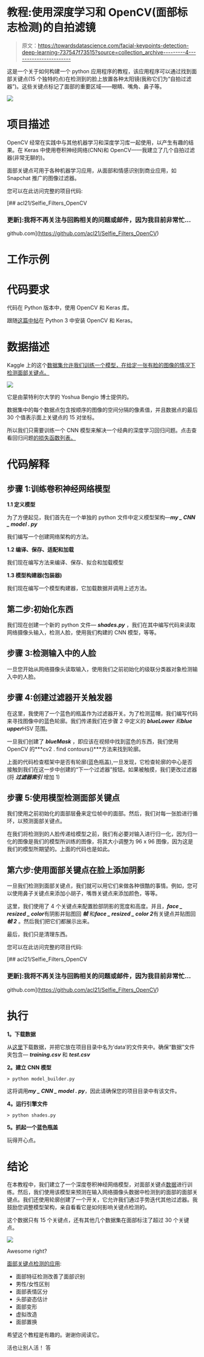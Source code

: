 # 教程:使用深度学习和 OpenCV(面部标志检测)的自拍滤镜

> 原文：<https://towardsdatascience.com/facial-keypoints-detection-deep-learning-737547f73515?source=collection_archive---------4----------------------->

这是一个关于如何构建一个 python 应用程序的教程，该应用程序可以通过找到面部关键点(15 个独特的点)在检测到的脸上放置各种太阳镜(我称它们为“自拍过滤器”)。这些关键点标记了面部的重要区域——眼睛、嘴角、鼻子等。

![](img/1c95ac170f38f11dbb3e147abf92ed41.png)

# 项目描述

OpenCV 经常在实践中与其他机器学习和深度学习库一起使用，以产生有趣的结果。在 Keras 中使用卷积神经网络(CNN)和 OpenCV——我建立了几个自拍过滤器(非常无聊的)。

面部关键点可用于各种机器学习应用，从面部和情感识别到商业应用，如 Snapchat 推广的图像过滤器。

您可以在此访问完整的项目代码:

 [## acl21/Selfie_Filters_OpenCV

### 更新]:我将不再关注与回购相关的问题或邮件，因为我目前非常忙…

github.com](https://github.com/acl21/Selfie_Filters_OpenCV) 

# 工作示例

# 代码要求

代码在 Python 版本中，使用 OpenCV 和 Keras 库。

跟随[这篇中帖](https://medium.com/@akshaychandra21/how-to-install-opencv-and-keras-in-python-3-6-f5f721f0d0b3)在 Python 3 中安装 OpenCV 和 Keras。

# 数据描述

Kaggle 上的这个[数据集允许我们训练一个模型，在给定一张有脸的图像的情况下检测面部关键点。](https://www.kaggle.com/c/facial-keypoints-detection)

![](img/c4c24cace5e0ea2b934c81591b3566b5.png)

它是由蒙特利尔大学的 Yoshua Bengio 博士提供的。

数据集中的每个数据点包含按顺序的图像的空间分隔的像素值，并且数据点的最后 30 个值表示面上关键点的 15 对坐标。

所以我们只需要训练一个 CNN 模型来解决一个经典的深度学习回归问题。点击查看回归问题[的损失函数列表。](https://keras.io/losses/)

# 代码解释

## 步骤 1:训练卷积神经网络模型

**1.1 定义模型**

为了方便起见，我们首先在一个单独的 python 文件中定义模型架构—***my _ CNN _ model . py***

我们编写一个创建网络架构的方法。

**1.2 编译、保存、适配和加载**

我们现在编写方法来编译、保存、拟合和加载模型

**1.3 模型构建器(包装器)**

我们现在编写一个模型构建器，它加载数据并调用上述方法。

## 第二步:初始化东西

我们现在创建一个新的 python 文件— ***shades.py*** ，我们在其中编写代码来读取网络摄像头输入，检测人脸，使用我们构建的 CNN 模型，等等。

## 步骤 3:检测输入中的人脸

一旦您开始从网络摄像头读取输入，使用我们之前初始化的级联分类器对象检测输入中的人脸。

## 步骤 4:创建过滤器开关触发器

在这里，我使用了一个蓝色的瓶盖作为过滤器开关。为了检测蓝帽，我们编写代码来寻找图像中的蓝色轮廓。我们传递我们在步骤 2 中定义的 ***blueLower*** *和****blue upper***HSV 范围。

一旦我们创建了 ***blueMask*** ，即应该在视频中找到蓝色的东西，我们使用 OpenCV 的***cv2 . find contours()***方法来找到轮廓。

上面的代码检查框架中是否有轮廓(蓝色瓶盖),一旦发现，它检查轮廓的中心是否接触到我们在这一步中创建的“下一个过滤器”按钮。如果被触摸，我们更改过滤器(将 ***过滤器索引*** 增加 1)

## 步骤 5:使用模型检测面部关键点

我们使用之前初始化的面部层叠来定位帧中的面部。然后，我们对每一张脸进行循环，以预测面部关键点。

在我们将检测到的人脸传递给模型之前，我们有必要对输入进行归一化，因为归一化的图像是我们的模型所训练的图像，将其大小调整为 96 x 96 图像，因为这是我们的模型所期望的。上面的代码也是如此。

## 第六步:使用面部关键点在脸上添加阴影

一旦我们检测到面部关键点，我们就可以用它们来做各种很酷的事情。例如，您可以使用鼻子关键点来添加小胡子，嘴唇关键点来添加颜色，等等。

这里，我们使用了 4 个关键点来配置脸部阴影的宽度和高度。并且，***face _ resized _ color***有阴影并贴图回 ***帧*** 和***face _ resized _ color 2***有关键点并贴图回 ***帧 2*** 。然后我们把它们都展示出来。

最后，我们只是清理东西。

您可以在此访问完整的项目代码:

 [## acl21/Selfie_Filters_OpenCV

### 更新]:我将不再关注与回购相关的问题或邮件，因为我目前非常忙…

github.com](https://github.com/acl21/Selfie_Filters_OpenCV) 

# 执行

**1。下载数据**

从[这里](https://www.kaggle.com/c/facial-keypoints-detection/data)下载数据，并把它放在项目目录中名为‘data’的文件夹中。确保“数据”文件夹包含— ***training.csv*** 和 ***test.csv***

**2。建立 CNN 模型**

```
> python model_builder.py
```

这将调用***my _ CNN _ model . py***，因此请确保您的项目目录中有该文件。

**4。运行引擎文件**

```
> python shades.py
```

**5。抓起一个蓝色瓶盖**

玩得开心点。

# 结论

在本教程中，我们建立了一个深度卷积神经网络模型，对面部关键点[数据](https://www.kaggle.com/c/facial-keypoints-detection/data)进行训练。然后，我们使用该模型来预测在输入网络摄像头数据中检测到的面部的面部关键点。我们还使用轮廓创建了一个开关，它允许我们通过手势迭代其他过滤器。我鼓励您调整模型架构，亲自看看它是如何影响关键点检测的。

这个数据只有 15 个关键点，还有其他几个数据集在面部标注了超过 30 个关键点。

![](img/0f9d6dc4cc494210893053b387b211f7.png)

Awesome right?

[面部关键点检测的应用](https://wiki.tum.de/display/lfdv/Facial+Landmark+Detection#FacialLandmarkDetection-ApplicationsofFacialKeypointDetection):

*   面部特征检测改善了面部识别
*   男性/女性区别
*   面部表情区分
*   头部姿态估计
*   面部变形
*   虚拟改造
*   面部置换

希望这个教程是有趣的。谢谢你阅读它。

活也让别人活！
答
